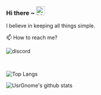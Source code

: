 ### Hi there ~ <img src="https://user-images.githubusercontent.com/1303154/88677602-1635ba80-d120-11ea-84d8-d263ba5fc3c0.gif" width="24px" alt="hi">

I believe in keeping all things simple.

📫  How to reach me?

![discord](https://img.shields.io/static/v1?style=flat-square&logo=discord&label=&message=@usrgnome%235536&color=5b5b5b&labelColor=5b5b5b)

<br />

![Top Langs](https://github-readme-stats.vercel.app/api/top-langs/?username=usrgnome&layout=compact&hide=css,html)

![UsrGnome's github stats](https://github-readme-stats.vercel.app/api?username=usrgnome&count_private=true&show_icons=true&theme=onedark)
